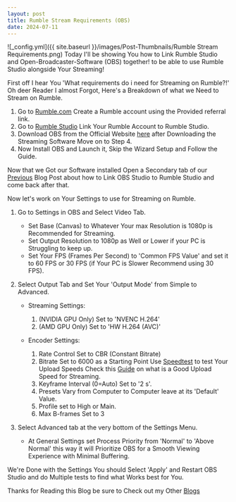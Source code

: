 ```yaml
---
layout: post
title: Rumble Stream Requirements (OBS)
date: 2024-07-11
---
```

![_config.yml]({{ site.baseurl }}/images/Post-Thumbnails/Rumble Stream Requirements.png)
Today I'll be showing You how to Link Rumble Studio and Open-Broadcaster-Software (OBS) together! to be able to use Rumble Studio alongside Your Streaming!

First off I hear You 'What requirements do i need for Streaming on Rumble?!' Oh deer Reader I almost Forgot, Here's a Breakdown of what we Need to Stream on Rumble.

1. Go to [Rumble.com](https://rumble.com/register/tinyplayerss1) Create a Rumble account using the Provided referral link.
2. Go to [Rumble Studio](https://studio.rumble.com) Link Your Rumble Account to Rumble Studio.
3. Download OBS from the Official Website [here](https://obsproject.com) after Downloading the Streaming Software Move on to Step 4.
4. Now Install OBS and Launch it, Skip the Wizard Setup and Follow the Guide.

Now that we Got our Software installed Open a Secondary tab of our [Previous](https://tinyplayerss.github.io/How-to-use-Rumble-Studio-with-OBS/) Blog Post about how to Link OBS Studio to Rumble Studio and come back after that.

Now let's work on Your Settings to use for Streaming on Rumble.
1. Go to Settings in OBS and Select Video Tab.
    - Set Base (Canvas) to Whatever Your max Resolution is 1080p is Recommended for Streaming.
    - Set Output Resolution to 1080p as Well or Lower if your PC is Struggling to keep up.
    - Set Your FPS (Frames Per Second) to 'Common FPS Value' and set it to 60 FPS or 30 FPS (if Your PC is Slower Recommend using 30 FPS).

2. Select Output Tab and Set Your 'Output Mode' from Simple to Advanced.
    - Streaming Settings:
        1. (NVIDIA GPU Only) Set to 'NVENC H.264'
        2. (AMD GPU Only) Set to 'HW H.264 (AVC)'

    - Encoder Settings:
        1. Rate Control Set to CBR (Constant Bitrate)
        2. Bitrate Set to 6000 as a Starting Point Use [Speedtest](https://speedtest.net) to test Your Upload Speeds Check this [Guide](https://www.youtube.com/watch?v=3AbcFGsLhsI&pp=ygUnd2hhdHMgYSBnb29kIHVwbG9hZCBzcGVlZCBmb3Igc3RyZWFtaW5n) on what is a Good Upload Speed for Streaming.
        3. Keyframe Interval (0=Auto) Set to '2 s'.
        4. Presets Vary from Computer to Computer leave at its 'Default' Value.
        5. Profile set to High or Main.
        6. Max B-frames Set to 3

3. Select Advanced tab at the very bottom of the Settings Menu.
    - At General Settings set Process Priority from 'Normal' to 'Above Normal' this way it will Prioritize OBS for a Smooth Viewing Experience with Minimal Buffering.

We're Done with the Settings You should Select 'Apply' and Restart OBS Studio and do Multiple tests to find what Works best for You.

Thanks for Reading this Blog be sure to Check out my Other [Blogs](https://tinyplayerss.github.io)